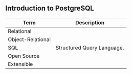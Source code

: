 Introduction to PostgreSQL
--------------------------



| Term | Description |
| ---- | ----------- |
| Relational |  |
| Object-Relational |  |
| SQL | Structured Query Language.  |
| Open Source |  | 
| Extensible |  |

